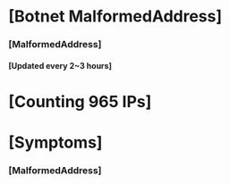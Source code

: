 # [Botnet MalformedAddress]
### [MalformedAddress]
#### [Updated every 2~3 hours]

# [Counting 965 IPs]

# [Symptoms] 
###   [MalformedAddress]
